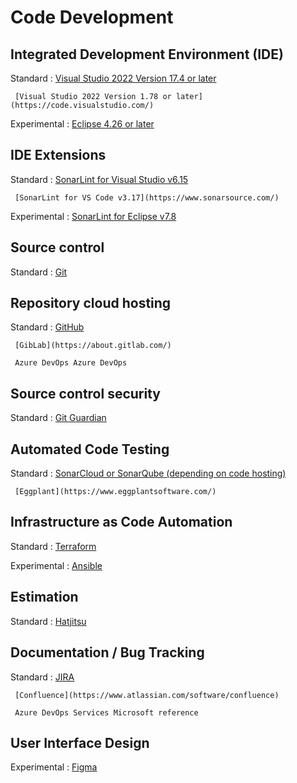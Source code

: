 # Code Development

## Integrated Development Environment (IDE)

Standard
:    [Visual Studio 2022 Version 17.4 or later](https://visualstudio.microsoft.com/)

     [Visual Studio 2022 Version 1.78 or later](https://code.visualstudio.com/)

Experimental
:    [Eclipse 4.26 or later](https://www.eclipse.org/ide/)


## IDE Extensions

Standard
:    [SonarLint for Visual Studio v6.15](https://www.sonarsource.com/)

     [SonarLint for VS Code v3.17](https://www.sonarsource.com/)

Experimental
:    [SonarLint for Eclipse v7.8](https://www.sonarsource.com/)


## Source control

Standard
:    [Git](https://git-scm.com/)


## Repository cloud hosting

Standard
:    [GitHub](https://github.com/)

     [GibLab](https://about.gitlab.com/)

     Azure DevOps Azure DevOps


## Source control security

Standard
:    [Git Guardian](https://www.gitguardian.com/)


## Automated Code Testing

Standard
:    [SonarCloud or SonarQube (depending on code hosting)](https://www.sonarsource.com/)

     [Eggplant](https://www.eggplantsoftware.com/)


## Infrastructure as Code Automation

Standard
:    [Terraform](https://www.terraform.io/)

Experimental
:    [Ansible](https://www.ansible.com/)


## Estimation


Standard
:    [Hatjitsu](https://hatjitsu.toolforge.org/)


## Documentation / Bug Tracking

Standard
:    [JIRA](https://www.atlassian.com/software/jira)

     [Confluence](https://www.atlassian.com/software/confluence)

     Azure DevOps Services Microsoft reference


##  User Interface Design

Experimental
:    [Figma](https://www.figma.com/)
